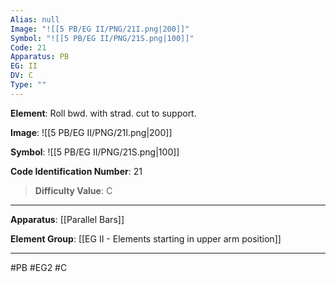 ```yaml
---
Alias: null
Image: "![[5 PB/EG II/PNG/21I.png|200]]"
Symbol: "![[5 PB/EG II/PNG/21S.png|100]]"
Code: 21
Apparatus: PB
EG: II
DV: C
Type: ""
---
```

**Element**: Roll bwd. with strad. cut to support.

**Image**:
![[5 PB/EG II/PNG/21I.png|200]]

**Symbol**:
![[5 PB/EG II/PNG/21S.png|100]]

**Code Identification Number**: 21

>**Difficulty Value**: C

___
**Apparatus**: [[Parallel Bars]]

**Element Group**: [[EG II -  Elements starting in upper arm position]]
___
#PB #EG2 #C
